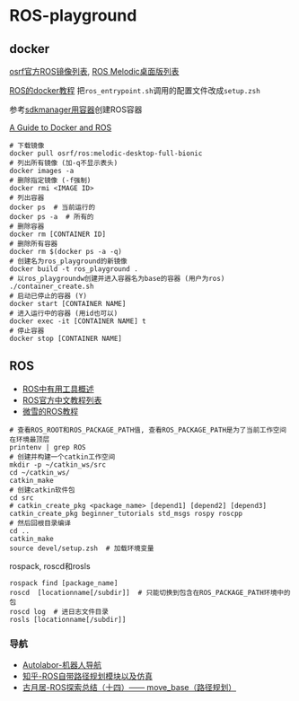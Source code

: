 # ROS-playground

## docker

[osrf官方ROS镜像列表](https://hub.docker.com/r/osrf/ros), [ROS Melodic桌面版列表](https://hub.docker.com/r/osrf/ros/tags?page=1&name=melodic)

[ROS的docker教程](http://wiki.ros.org/docker/Tutorials/Docker) 把`ros_entrypoint.sh`调用的配置文件改成`setup.zsh`

参考[sdkmanager用容器](https://github.com/atinfinity/sdk_manager_docker)创建ROS容器

[A Guide to Docker and ROS](https://roboticseabass.com/2021/04/21/docker-and-ros/)

```shell
# 下载镜像
docker pull osrf/ros:melodic-desktop-full-bionic
# 列出所有镜像 (加-q不显示表头)
docker images -a
# 删除指定镜像 (-f强制)
docker rmi <IMAGE ID>
# 列出容器
docker ps  # 当前运行的
docker ps -a  # 所有的
# 删除容器
docker rm [CONTAINER ID]
# 删除所有容器
docker rm $(docker ps -a -q)
# 创建名为ros_playground的新镜像
docker build -t ros_playground .
# 以ros_playgroundw创建并进入容器名为base的容器 (用户为ros)
./container_create.sh
# 启动已停止的容器 (Y)
docker start [CONTAINER NAME]
# 进入运行中的容器 (用id也可以)
docker exec -it [CONTAINER NAME] t
# 停止容器
docker stop [CONTAINER NAME]
```

## ROS

- [ROS中有用工具概述](http://wiki.ros.org/Tools)
- [ROS官方中文教程列表](http://wiki.ros.org/cn/ROS/Tutorials)
- [微雪的ROS教程](https://www.waveshare.net/study/portal.php?mod=list&catid=68)

```shell
# 查看ROS_ROOT和ROS_PACKAGE_PATH值, 查看ROS_PACKAGE_PATH是为了当前工作空间在环境最顶层
printenv | grep ROS
# 创建并构建一个catkin工作空间
mkdir -p ~/catkin_ws/src
cd ~/catkin_ws/
catkin_make
# 创建catkin软件包
cd src
# catkin_create_pkg <package_name> [depend1] [depend2] [depend3]
catkin_create_pkg beginner_tutorials std_msgs rospy roscpp
# 然后回根目录编译
cd ..
catkin_make
source devel/setup.zsh  # 加载环境变量
```

rospack, roscd和rosls

```shell
rospack find [package_name]
roscd  [locationname[/subdir]]  # 只能切换到包含在ROS_PACKAGE_PATH环境中的包
roscd log  # 进日志文件目录
rosls [locationname[/subdir]]
```

### 导航

- [Autolabor-机器人导航](http://www.autolabor.com.cn/book/ROSTutorials/di-7-zhang-ji-qi-ren-dao-822a28-fang-771f29.html)
- [知乎-ROS自带路径规划模块以及仿真](https://zhuanlan.zhihu.com/p/118510973)
- [古月居-ROS探索总结（十四）—— move_base（路径规划）](https://www.guyuehome.com/270)
